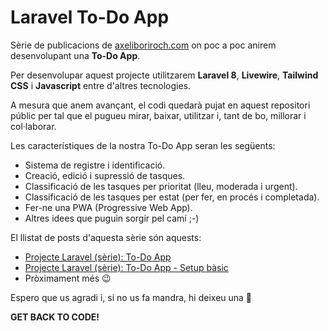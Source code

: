 # Laravel To-Do App

Sèrie de publicacions de [axeliboriroch.com](https://axeliboriroch.com) on poc a poc anirem desenvolupant una **To-Do App**.

Per desenvolupar aquest projecte utilitzarem **Laravel 8**, **Livewire**, **Tailwind CSS** i **Javascript** entre d'altres tecnologies. 

A mesura que anem avançant, el codi quedarà pujat en aquest repositori públic per tal que el pugueu mirar, baixar, utilitzar i, tant de bo, millorar i col·laborar.

Les característiques de la nostra To-Do App seran les següents:

- Sistema de registre i identificació.
- Creació, edició i supressió de tasques.
- Classificació de les tasques per prioritat (lleu, moderada i urgent).
- Classificació de les tasques per estat (per fer, en procés i completada).
- Fer-ne una PWA (Progressive Web App).
- Altres idees que puguin sorgir pel camí ;-)

El llistat de posts d'aquesta sèrie són aquests:
- [Projecte Laravel (sèrie): To-Do App](https://axeliboriroch.com/post/laravel/projecte-laravel-serie-to-do-app)
- [Projecte Laravel (sèrie): To-Do App - Setup bàsic](https://axeliboriroch.com/post/laravel/projecte-laravel-serie-to-do-app-setup-basic)
- Pròximament més 😉

Espero que us agradi i, si no us fa mandra, hi deixeu una 🌟

**GET BACK TO CODE!**
